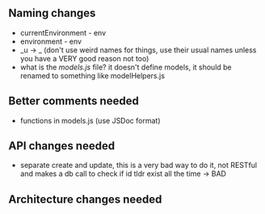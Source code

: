 ## Naming changes

* currentEnvironment - env
* environment - env
* \_u -> \_ (don't use weird names for things, use their usual names
	unless you have a VERY good reason not too)
* what is the _models.js_ file? it doesn't define models, it should be
	renamed to something like modelHelpers.js

## Better comments needed

* functions in models.js (use JSDoc format)

## API changes needed

* separate create and update, this is a very bad way to do it, not
	RESTful and makes a db call to check if id tldr exist all the time ->
	BAD

## Architecture changes needed


